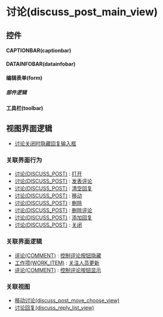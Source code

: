 # 讨论(discuss_post_main_view)  <!-- {docsify-ignore-all} -->



## 控件
#### CAPTIONBAR(captionbar)
#### DATAINFOBAR(datainfobar)
#### 编辑表单(form)

##### 部件逻辑
#### 工具栏(toolbar)

## 视图界面逻辑
  * [讨论关闭时隐藏回复输入框](module/Team/discuss_post/uilogic/status_control_visible)


### 关联界面行为
  * [讨论(DISCUSS_POST)](module/Team/discuss_post) : [打开](module/Team/discuss_post#界面行为)
  * [讨论(DISCUSS_POST)](module/Team/discuss_post) : [发表评论](module/Team/discuss_post#界面行为)
  * [讨论(DISCUSS_POST)](module/Team/discuss_post) : [清空回复](module/Team/discuss_post#界面行为)
  * [讨论(DISCUSS_POST)](module/Team/discuss_post) : [移动](module/Team/discuss_post#界面行为)
  * [讨论(DISCUSS_POST)](module/Team/discuss_post) : [删除](module/Team/discuss_post#界面行为)
  * [讨论(DISCUSS_POST)](module/Team/discuss_post) : [删除评论](module/Team/discuss_post#界面行为)
  * [讨论(DISCUSS_POST)](module/Team/discuss_post) : [添加回复](module/Team/discuss_post#界面行为)
  * [讨论(DISCUSS_POST)](module/Team/discuss_post) : [关闭](module/Team/discuss_post#界面行为)

### 关联界面逻辑
  * [评论(COMMENT)](module/Base/comment) : [控制评论按钮隐藏](module/Base/comment/uilogic/comment_icon_hidden)
  * [工作项(WORK_ITEM)](module/ProjMgmt/work_item) : [关注人员更新](module/ProjMgmt/work_item/uilogic/attention_personnel_update)
  * [评论(COMMENT)](module/Base/comment) : [控制评论按钮显示](module/Base/comment/uilogic/comment_icon_show)

### 关联视图
  * [移动讨论(discuss_post_move_choose_view)](app/view/discuss_post_move_choose_view)
  * [讨论回复(discuss_reply_list_view)](app/view/discuss_reply_list_view)

<script>
 const { createApp } = Vue
  createApp({
    data() {
      return {

      }
    }
  }).use(ElementPlus).mount('#app')
</script>